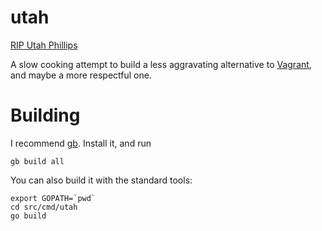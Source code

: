 # utah

[RIP Utah Phillips](http://thelongmemory.com/)

A slow cooking attempt to build a less aggravating alternative to [Vagrant](http://vagrantup.com/),
and maybe a more respectful one.

# Building

I recommend [gb](http://getgb.io/). Install it, and run

    gb build all

You can also build it with the standard tools:

    export GOPATH=`pwd`
    cd src/cmd/utah
    go build
